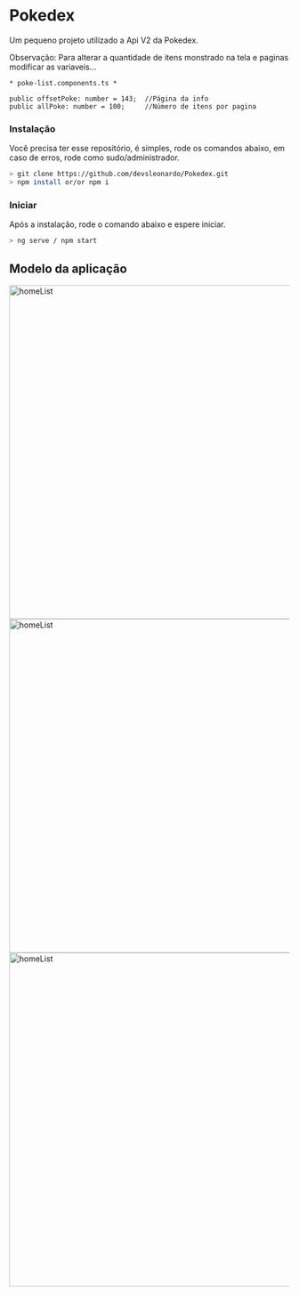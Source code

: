 # Pokedex

Um pequeno projeto utilizado a Api V2 da Pokedex.

Observação: Para alterar a quantidade de itens monstrado na tela e paginas modificar as variaveis...

```
* poke-list.components.ts *

public offsetPoke: number = 143;  //Página da info
public allPoke: number = 100;     //Número de itens por pagina

```

### Instalação
Você precisa ter esse repositório, é simples, rode os comandos abaixo, em caso de erros, rode como sudo/administrador.

```bash
> git clone https://github.com/devsleonardo/Pokedex.git
> npm install or/or npm i

```

### Iniciar
Após a instalação, rode o comando abaixo e espere iniciar.

```bash
> ng serve / npm start
```


## Modelo da aplicação

 <img src="https://github.com/devsleonardo/Pokedex/blob/main/pokedex/src/assets/img/homeList.jpeg" alt="homeList" width="800 " height="600"/>
 <img src="https://github.com/devsleonardo/Pokedex/blob/main/pokedex/src/assets/img/filtro.jpeg" alt="homeList" width="800 " height="600"/>
 <img src="https://github.com/devsleonardo/Pokedex/blob/main/pokedex/src/assets/img/details.jpeg" alt="homeList" width="800 " height="600"/>

